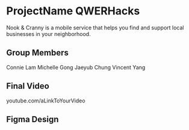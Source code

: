 # ProjectName QWERHacks

Nook & Cranny is a mobile service that helps you find and support local businesses in your neighborhood.

## Group Members

Connie Lam
Michelle Gong
Jaeyub Chung
Vincent Yang

## Final Video

youtube.com/aLinkToYourVideo

## Figma Design
